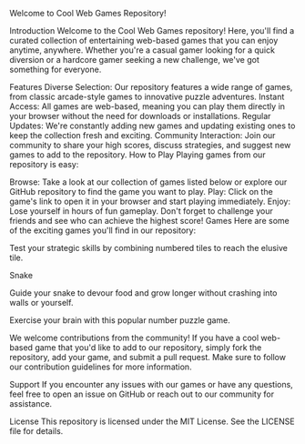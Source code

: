 
Welcome to Cool Web Games Repository!


Introduction
Welcome to the Cool Web Games repository! Here, you'll find a curated collection of entertaining web-based games that you can enjoy anytime, anywhere. Whether you're a casual gamer looking for a quick diversion or a hardcore gamer seeking a new challenge, we've got something for everyone.

Features
Diverse Selection: Our repository features a wide range of games, from classic arcade-style games to innovative puzzle adventures.
Instant Access: All games are web-based, meaning you can play them directly in your browser without the need for downloads or installations.
Regular Updates: We're constantly adding new games and updating existing ones to keep the collection fresh and exciting.
Community Interaction: Join our community to share your high scores, discuss strategies, and suggest new games to add to the repository.
How to Play
Playing games from our repository is easy:

Browse: Take a look at our collection of games listed below or explore our GitHub repository to find the game you want to play.
Play: Click on the game's link to open it in your browser and start playing immediately.
Enjoy: Lose yourself in hours of fun gameplay. Don't forget to challenge your friends and see who can achieve the highest score!
Games
Here are some of the exciting games you'll find in our repository:


Test your strategic skills by combining numbered tiles to reach the elusive  tile.

Snake

Guide your snake to devour food and grow longer without crashing into walls or yourself.


Exercise your brain with this popular number puzzle game.



We welcome contributions from the community! If you have a cool web-based game that you'd like to add to our repository, simply fork the repository, add your game, and submit a pull request. Make sure to follow our contribution guidelines for more information.

Support
If you encounter any issues with our games or have any questions, feel free to open an issue on GitHub or reach out to our community for assistance.

License
This repository is licensed under the MIT License. See the LICENSE file for details.
